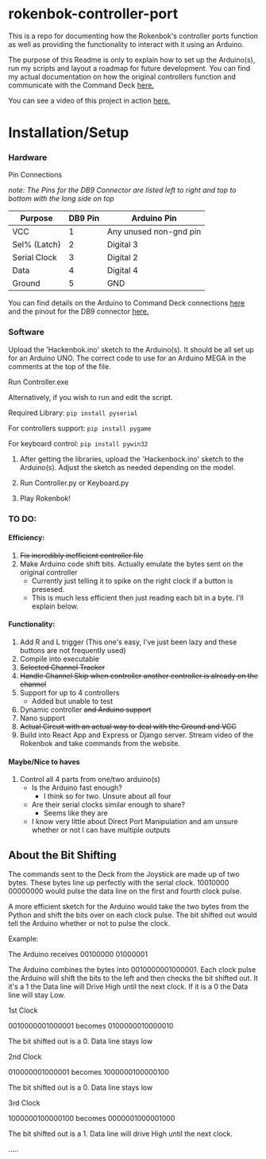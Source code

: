 # rokenbok-controller-port
This is a repo for documenting how the Rokenbok's controller ports function as well as providing the functionality to interact with it using an Arduino.

The purpose of this Readme is only to explain how to set up the Arduino(s), run my scripts and layout a roadmap for future development. You can find my actual documentation on how the original controllers function and communicate with the Command Deck [here.](Documentation/controller-port.md)

You can see a video of this project in action [here.](https://www.youtube.com/watch?v=4-s3MExh7sA)

# Installation/Setup
### Hardware
Pin Connections

*note: The Pins for the DB9 Connector are listed left to right and top to bottom with the long side on top*

| Purpose|  DB9 Pin | Arduino Pin |
| --- | --- | ---|
| VCC | 1 | Any unused non-gnd pin|
| Sel% (Latch) | 2 | Digital 3 |
| Serial Clock | 3 | Digital 2|
| Data | 4 | Digital 4|
| Ground | 5 | GND|

You can find details on the Arduino to Command Deck connections [here](Documentation/Connections.png) and the pinout for the DB9 connector [here.](Documentation/Controller-Pinout.txt)


### Software
Upload the 'Hackenbok.ino' sketch to the Arduino(s). It should be all set up for an Arduino UNO. The correct code to use for an Arduino MEGA in the comments at the top of the file.

Run Controller.exe

Alternatively, if you wish to run and edit the script.

Required Library: ```pip install pyserial```

For controllers support: ```pip install pygame```

For keyboard control: ```pip install pywin32```

1. After getting the libraries, upload the 'Hackenbock.ino' sketch to the Arduino(s). Adjust the sketch as needed depending on the model. 

2. Run Controller.py or Keyboard.py

4. Play Rokenbok!

### TO DO:

#### Efficiency:
1. ~~Fix incredibly inefficient controller file~~
2. Make Arduino code shift bits. Actually emulate the bytes sent on the original controller
   - Currently just telling it to spike on the right clock if a button is presesed. 
   - This is much less efficient then just reading each bit in a byte. I'll explain below.

#### Functionality: 

1. Add R and L trigger (This one's easy, I've just been lazy and these buttons are not frequently used)
2. Compile into executable
3. ~~Selected Channel Tracker~~
4. ~~Handle Channel Skip when controller another controller is already on the channel~~
5. Support for up to 4 controllers 
   - Added but unable to test
6. Dynamic controller ~~and Arduino support~~
7. Nano support
8. ~~Actual Circuit with an actual way to deal with the Ground and VCC~~
9. Build into React App and Express or Django server. Stream video of the Rokenbok and take commands from the website.

#### Maybe/Nice to haves

1. Control all 4 parts from one/two arduino(s)
   - Is the Arduino fast enough? 
     - I think so for two. Unsure about all four
   - Are their serial clocks similar enough to share?
     - Seems like they are
   - I know very little about Direct Port Manipulation and am unsure whether or not I can have multiple outputs



## About the Bit Shifting

The commands sent to the Deck from the Joystick are made up of two bytes. These bytes line up perfectly with the serial clock. 10010000 00000000 would pulse the data line on the first and fourth clock pulse. 

A more efficient sketch for the Arduino would take the two bytes from the Python and shift the bits over on each clock pulse. The bit shifted out would tell the Arduino whether or not to pulse the clock.

Example:

The Arduino receives 00100000 01000001

The Arduino combines the bytes into 0010000001000001. Each clock pulse the Arduino will shift the bits to the left and then checks the bit shifted out. It it's a 1 the Data line will Drive High until the next clock. If it is a 0 the Data line will stay Low.

1st Clock

0010000001000001 becomes 0100000010000010

The bit shifted out is a 0. Data line stays low

2nd Clock

010000001000001 becomes 1000000100000100

The bit shifted out is a 0. Data line stays low

3rd Clock

1000000100000100 becomes 0000001000001000

The bit shifted out is a 1. Data line will drive High until the next clock.

.....
